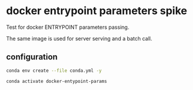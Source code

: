 # docker entrypoint parameters spike


Test for docker ENTRYPOINT parameters passing.

The same image is used for server serving and a batch call.

## configuration

```bash
conda env create --file conda.yml -y
```

```bash
conda activate docker-entypoint-params
```